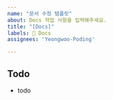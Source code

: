```yaml
---
name: "문서 수정 템플릿"
about: Docs 작업 사항을 입력해주세요.
title: "[Docs]"
labels: 📃 Docs
assignees: 'Yeongwoo-Poding'

---
```


## Todo
- todo
